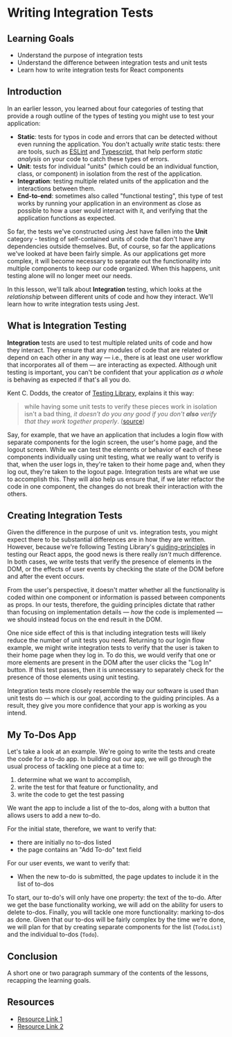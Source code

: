 # Writing Integration Tests

## Learning Goals

- Understand the purpose of integration tests
- Understand the difference between integration tests and unit tests
- Learn how to write integration tests for React components

## Introduction

In an earlier lesson, you learned about four categories of testing that provide
a rough outline of the types of testing you might use to test your application:

- **Static**: tests for typos in code and errors that can be detected without
  even running the application. You don't actually _write_ static tests: there
  are tools, such as [ESLint][eslint] and [Typescript][typescript], that help
  perform _static analysis_ on your code to catch these types of errors.
- **Unit**: tests for individual "units" (which could be an individual function,
  class, or component) in isolation from the rest of the application.
- **Integration**: testing multiple related units of the application and the
  interactions between them.
- **End-to-end**: sometimes also called "functional testing", this type of test
  works by running your application in an environment as close as possible to
  how a user would interact with it, and verifying that the application
  functions as expected.

So far, the tests we've constructed using Jest have fallen into the **Unit**
category - testing of self-contained units of code that don't have any
dependencies outside themselves. But, of course, so far the applications we've
looked at have been fairly simple. As our applications get more complex, it will
become necessary to separate out the functionality into multiple components to
keep our code organized. When this happens, unit testing alone will no longer
meet our needs.

In this lesson, we'll talk about **Integration** testing, which looks at the
_relationship_ between different units of code and how they interact. We'll
learn how to write integration tests using Jest.

## What is Integration Testing

**Integration** tests are used to test multiple related units of code and how
they interact. They ensure that any modules of code that are related or depend
on each other in any way — i.e., there is at least one user workflow that
incorporates all of them — are interacting as expected. Although unit testing is
important, you can't be confident that your application _as a whole_ is behaving
as expected if that's all you do.

Kent C. Dodds, the creator of [Testing Library][testing-library], explains it
this way:

> while having some unit tests to verify these pieces work in isolation isn't a
> bad thing, _it doesn't do you any good if you don't **also** verify that they
> work together properly_. ([source])

Say, for example, that we have an application that includes a login flow with
separate components for the login screen, the user's home page, and the logout
screen. While we can test the elements or behavior of each of these components
individually using unit testing, what we really want to verify is that, when the
user logs in, they're taken to their home page and, when they log out, they're
taken to the logout page. Integration tests are what we use to accomplish this.
They will also help us ensure that, if we later refactor the code in one
component, the changes do not break their interaction with the others.

## Creating Integration Tests

Given the difference in the purpose of unit vs. integration tests, you might
expect there to be substantial differences are in how they are written. However,
because we're following Testing Library's [guiding-principles][guiding-principles]
in testing our React apps, the good news is there really _isn't_ much
difference. In both cases, we write tests that verify the presence of elements
in the DOM, or the effects of user events by checking the state of the DOM
before and after the event occurs.

From the user's perspective, it doesn't matter whether all the functionality is
coded within one component or information is passed between components as props.
In our tests, therefore, the guiding principles dictate that rather than
focusing on implementation details — _how_ the code is implemented — we should
instead focus on the end result in the DOM.

One nice side effect of this is that including integration tests will likely
reduce the number of unit tests you need. Returning to our login flow example,
we might write integration tests to verify that the user is taken to their home
page when they log in. To do this, we would verify that one or more elements are
present in the DOM after the user clicks the "Log In" button. If this test
passes, then it is unnecessary to separately check for the presence of those
elements using unit testing.

Integration tests more closely resemble the way our software is used than unit
tests do — which is our goal, according to the guiding principles. As a result,
they give you more confidence that your app is working as you intend.

## My To-Dos App

Let's take a look at an example. We're going to write the tests and create the
code for a to-do app. In building out our app, we will go through the
usual process of tackling one piece at a time to:

1. determine what we want to accomplish,
2. write the test for that feature or functionality, and
3. write the code to get the test passing

We want the app to include a list of the to-dos, along with a button that allows
users to add a new to-do.

For the initial state, therefore, we want to verify that:

- there are initially no to-dos listed
- the page contains an "Add To-do" text field

For our user events, we want to verify that:

- When the new to-do is submitted, the page updates to include it in the list of
  to-dos

To start, our to-do's will only have one property: the text of the to-do. After
we get the base functionality working, we will add on the ability for users to
delete to-dos. Finally, you will tackle one more functionality: marking to-dos
as done. Given that our to-dos will be fairly complex by the time we're done, we
will plan for that by creating separate components for the list (`TodoList`) and
the individual to-dos (`Todo`).

## Conclusion

A short one or two paragraph summary of the contents of the lessons, recapping
the learning goals.

## Resources

- [Resource Link 1](example.com)
- [Resource Link 2](example.com)

[eslint]: https://eslint.org/
[typescript]: https://www.typescriptlang.org/
[guiding-principles]: https://testing-library.com/docs/guiding-principles
[source]: https://kentcdodds.com/blog/write-tests
[testing-library]: https://testing-library.com/
